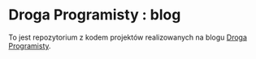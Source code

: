 # Droga Programisty : blog
To jest repozytorium z kodem projektów realizowanych na blogu [Droga Programisty](https://drogaprogramisty.wordpress.com).
